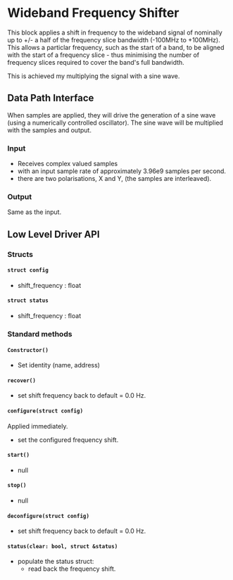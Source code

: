 # Wideband Frequency Shifter

This block applies a shift in frequency to the wideband signal of nominally up to +/- a half of the frequency slice bandwidth (-100MHz to +100MHz). This allows a particlar frequency, such as the start of a band, to be aligned with the start of a frequency slice - thus minimising the number of frequency slices required to cover the band's full bandwidth.

This is achieved my multiplying the signal with a sine wave.

## Data Path Interface
When samples are applied, they will drive the generation of a sine wave (using a numerically controlled oscillator). The sine wave will be multiplied with the samples and output.

### Input

* Receives complex valued samples
* with an input sample rate of approximately 3.96e9 samples per second.
* there are two polarisations, X and Y, (the samples are interleaved).

### Output

Same as the input.

## Low Level Driver API
### Structs
#### `struct config`
- shift_frequency : float

#### `struct status`
- shift_frequency : float

### Standard methods
#### `Constructor()`
- Set identity (name, address)

#### `recover()`
- set shift frequency back to default = 0.0 Hz.

#### `configure(struct config)`
Applied immediately.
- set the configured frequency shift.

#### `start()`
- null

#### `stop()`
- null

#### `deconfigure(struct config)`
- set shift frequency back to default = 0.0 Hz.

#### `status(clear: bool, struct &status)`
- populate the status struct:
  - read back the frequency shift.